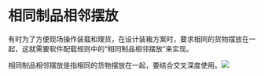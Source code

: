 # 相同制品相邻摆放

有时为了方便现场操作装载和理货，在设计装箱方案时，要求相同的货物摆放在一起，这就需要软件配载规则中的“相同制品相邻摆放”来实现。

相同制品相邻摆放是指相同的货物摆放在一起，要结合交叉深度使用。![](https://github.com/loadmaster/loadmaster-manual/tree/4f20f7e1d8eaa187d96657173bdf15a3c193db55/assets/图片10a.png)

